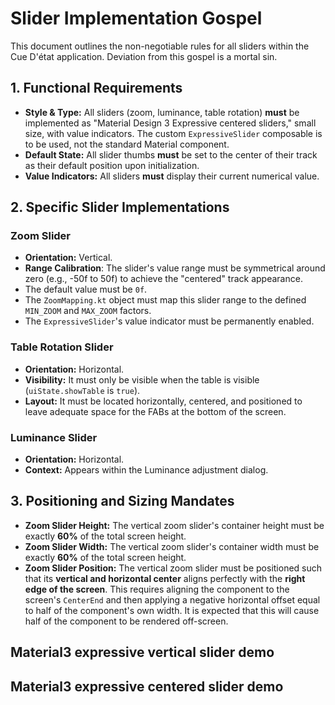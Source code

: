 # Slider Implementation Gospel

This document outlines the non-negotiable rules for all sliders within the Cue D'état application. Deviation from this gospel is a mortal sin.

## 1. Functional Requirements

* **Style & Type:** All sliders (zoom, luminance, table rotation) **must** be implemented as "Material Design 3 Expressive centered sliders," small size, with value indicators. The custom `ExpressiveSlider` composable is to be used, not the standard Material component.
* **Default State:** All slider thumbs **must** be set to the center of their track as their default position upon initialization.
* **Value Indicators:** All sliders **must** display their current numerical value.

## 2. Specific Slider Implementations

### Zoom Slider
* **Orientation:** Vertical.
* **Range Calibration**: The slider's value range must be symmetrical around zero (e.g., -50f to 50f) to achieve the "centered" track appearance.
* The default value must be `0f`.
* The `ZoomMapping.kt` object must map this slider range to the defined `MIN_ZOOM` and `MAX_ZOOM` factors.
* The `ExpressiveSlider`'s value indicator must be permanently enabled.

### Table Rotation Slider
* **Orientation:** Horizontal.
* **Visibility:** It must only be visible when the table is visible (`uiState.showTable` is `true`).
* **Layout:** It must be located horizontally, centered, and positioned to leave adequate space for the FABs at the bottom of the screen.

### Luminance Slider
* **Orientation:** Horizontal.
* **Context:** Appears within the Luminance adjustment dialog.

## 3. Positioning and Sizing Mandates

* **Zoom Slider Height:** The vertical zoom slider's container height must be exactly **60%** of the total screen height.
* **Zoom Slider Width:** The vertical zoom slider's container width must be exactly **60%** of the total screen height.
* **Zoom Slider Position:** The vertical zoom slider must be positioned such that its **vertical and horizontal center** aligns perfectly with the **right edge of the screen**. This requires aligning the component to the screen's `CenterEnd` and then applying a negative horizontal offset equal to half of the component's own width. It is expected that this will cause half of the component to be rendered off-screen.



## Material3 expressive vertical slider demo

[//]: # (```java)

[//]: # (package io.material.catalog.slider;)

[//]: # ()
[//]: # (import io.material.catalog.R;)

[//]: # ()
[//]: # (import static com.google.android.material.slider.SliderOrientation.HORIZONTAL;)

[//]: # (import static com.google.android.material.slider.SliderOrientation.VERTICAL;)

[//]: # ()
[//]: # (import android.os.Bundle;)

[//]: # (import android.view.LayoutInflater;)

[//]: # (import android.view.View;)

[//]: # (import android.view.ViewGroup;)

[//]: # (import androidx.annotation.NonNull;)

[//]: # (import androidx.annotation.Nullable;)

[//]: # (import com.google.android.material.materialswitch.MaterialSwitch;)

[//]: # (import com.google.android.material.slider.Slider;)

[//]: # (import io.material.catalog.feature.DemoFragment;)

[//]: # ()
[//]: # (/**)

[//]: # ( * Fragment to display a few basic uses of the vertical {@link Slider} widget for the Catalog app.)

[//]: # ( */)

[//]: # (public class SliderVerticalDemoFragment extends DemoFragment {)

[//]: # ()
[//]: # (  @Nullable)

[//]: # (  @Override)

[//]: # (  public View onCreateDemoView&#40;)

[//]: # (      @NonNull LayoutInflater layoutInflater,)

[//]: # (      @Nullable ViewGroup viewGroup,)

[//]: # (      @Nullable Bundle bundle&#41; {)

[//]: # ()
[//]: # (    View view =)

[//]: # (        layoutInflater.inflate&#40;)

[//]: # (            R.layout.cat_slider_demo_vertical, viewGroup, false /* attachToRoot */&#41;;)

[//]: # ()
[//]: # (    Slider slider = view.findViewById&#40;R.id.slider_vertical&#41;;)

[//]: # (    MaterialSwitch switchButton = view.findViewById&#40;R.id.switch_button&#41;;)

[//]: # (    switchButton.setOnCheckedChangeListener&#40;)

[//]: # (        &#40;buttonView, isChecked&#41; -> slider.setOrientation&#40;isChecked ? VERTICAL : HORIZONTAL&#41;&#41;;)

[//]: # ()
[//]: # (    return view;)

[//]: # (  })

[//]: # (})

[//]: # (```)

## Material3 expressive centered slider demo

[//]: # (```java)

[//]: # (package io.material.catalog.slider;)

[//]: # ()
[//]: # (import io.material.catalog.R;)

[//]: # ()
[//]: # (import android.os.Bundle;)

[//]: # (import android.view.LayoutInflater;)

[//]: # (import android.view.View;)

[//]: # (import android.view.ViewGroup;)

[//]: # (import androidx.annotation.NonNull;)

[//]: # (import androidx.annotation.Nullable;)

[//]: # (import com.google.android.material.slider.Slider;)

[//]: # (import io.material.catalog.feature.DemoFragment;)

[//]: # ()
[//]: # (/**)

[//]: # ( * Fragment to display a few basic uses of the centered {@link Slider} widget for the Catalog app.)

[//]: # ( */)

[//]: # (public class SliderCenteredDemoFragment extends DemoFragment {)

[//]: # ()
[//]: # (  @Nullable)

[//]: # (  @Override)

[//]: # (  public View onCreateDemoView&#40;)

[//]: # (      @NonNull LayoutInflater layoutInflater,)

[//]: # (      @Nullable ViewGroup viewGroup,)

[//]: # (      @Nullable Bundle bundle&#41; {)

[//]: # (    return layoutInflater.inflate&#40;)

[//]: # (        R.layout.cat_slider_demo_centered, viewGroup, false /* attachToRoot */&#41;;)

[//]: # (  })

[//]: # (})

[//]: # (```)
